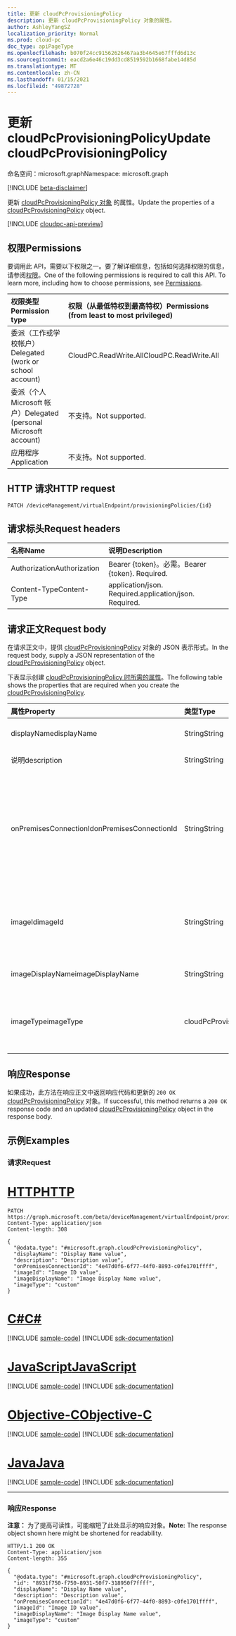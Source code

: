 ```yaml
---
title: 更新 cloudPcProvisioningPolicy
description: 更新 cloudPcProvisioningPolicy 对象的属性。
author: AshleyYangSZ
localization_priority: Normal
ms.prod: cloud-pc
doc_type: apiPageType
ms.openlocfilehash: b070f24cc91562626467aa3b4645e67fffd6d13c
ms.sourcegitcommit: eacd2a6e46c19dd3cd8519592b1668fabe14d85d
ms.translationtype: MT
ms.contentlocale: zh-CN
ms.lasthandoff: 01/15/2021
ms.locfileid: "49872728"
---
```

# <a name="update-cloudpcprovisioningpolicy"></a><span data-ttu-id="70eed-103">更新 cloudPcProvisioningPolicy</span><span class="sxs-lookup"><span data-stu-id="70eed-103">Update cloudPcProvisioningPolicy</span></span>

<span data-ttu-id="70eed-104">命名空间：microsoft.graph</span><span class="sxs-lookup"><span data-stu-id="70eed-104">Namespace: microsoft.graph</span></span>

[!INCLUDE [beta-disclaimer](../../includes/beta-disclaimer.md)]

<span data-ttu-id="70eed-105">更新 [cloudPcProvisioningPolicy 对象](../resources/cloudpcprovisioningpolicy.md) 的属性。</span><span class="sxs-lookup"><span data-stu-id="70eed-105">Update the properties of a [cloudPcProvisioningPolicy](../resources/cloudpcprovisioningpolicy.md) object.</span></span>

[!INCLUDE [cloudpc-api-preview](../../includes/cloudpc-api-preview.md)]

## <a name="permissions"></a><span data-ttu-id="70eed-106">权限</span><span class="sxs-lookup"><span data-stu-id="70eed-106">Permissions</span></span>

<span data-ttu-id="70eed-p101">要调用此 API，需要以下权限之一。要了解详细信息，包括如何选择权限的信息，请参阅[权限](/graph/permissions-reference)。</span><span class="sxs-lookup"><span data-stu-id="70eed-p101">One of the following permissions is required to call this API. To learn more, including how to choose permissions, see [Permissions](/graph/permissions-reference).</span></span>

|<span data-ttu-id="70eed-109">权限类型</span><span class="sxs-lookup"><span data-stu-id="70eed-109">Permission type</span></span>|<span data-ttu-id="70eed-110">权限（从最低特权到最高特权）</span><span class="sxs-lookup"><span data-stu-id="70eed-110">Permissions (from least to most privileged)</span></span>|
|:---|:---|
|<span data-ttu-id="70eed-111">委派（工作或学校帐户）</span><span class="sxs-lookup"><span data-stu-id="70eed-111">Delegated (work or school account)</span></span>|<span data-ttu-id="70eed-112">CloudPC.ReadWrite.All</span><span class="sxs-lookup"><span data-stu-id="70eed-112">CloudPC.ReadWrite.All</span></span>|
|<span data-ttu-id="70eed-113">委派（个人 Microsoft 帐户）</span><span class="sxs-lookup"><span data-stu-id="70eed-113">Delegated (personal Microsoft account)</span></span>|<span data-ttu-id="70eed-114">不支持。</span><span class="sxs-lookup"><span data-stu-id="70eed-114">Not supported.</span></span>|
|<span data-ttu-id="70eed-115">应用程序</span><span class="sxs-lookup"><span data-stu-id="70eed-115">Application</span></span>|<span data-ttu-id="70eed-116">不支持。</span><span class="sxs-lookup"><span data-stu-id="70eed-116">Not supported.</span></span>|

## <a name="http-request"></a><span data-ttu-id="70eed-117">HTTP 请求</span><span class="sxs-lookup"><span data-stu-id="70eed-117">HTTP request</span></span>

<!-- {
  "blockType": "ignored"
}
-->

``` http
PATCH /deviceManagement/virtualEndpoint/provisioningPolicies/{id}
```

## <a name="request-headers"></a><span data-ttu-id="70eed-118">请求标头</span><span class="sxs-lookup"><span data-stu-id="70eed-118">Request headers</span></span>

| <span data-ttu-id="70eed-119">名称</span><span class="sxs-lookup"><span data-stu-id="70eed-119">Name</span></span>          | <span data-ttu-id="70eed-120">说明</span><span class="sxs-lookup"><span data-stu-id="70eed-120">Description</span></span>                |
| :------------ | :------------------------  |
| <span data-ttu-id="70eed-121">Authorization</span><span class="sxs-lookup"><span data-stu-id="70eed-121">Authorization</span></span> | <span data-ttu-id="70eed-p102">Bearer {token}。必需。</span><span class="sxs-lookup"><span data-stu-id="70eed-p102">Bearer {token}. Required.</span></span>  |
| <span data-ttu-id="70eed-124">Content-Type</span><span class="sxs-lookup"><span data-stu-id="70eed-124">Content-Type</span></span>  | <span data-ttu-id="70eed-p103">application/json. Required.</span><span class="sxs-lookup"><span data-stu-id="70eed-p103">application/json. Required.</span></span>|

## <a name="request-body"></a><span data-ttu-id="70eed-127">请求正文</span><span class="sxs-lookup"><span data-stu-id="70eed-127">Request body</span></span>

<span data-ttu-id="70eed-128">在请求正文中，提供 [cloudPcProvisioningPolicy](../resources/cloudpcprovisioningpolicy.md) 对象的 JSON 表示形式。</span><span class="sxs-lookup"><span data-stu-id="70eed-128">In the request body, supply a JSON representation of the [cloudPcProvisioningPolicy](../resources/cloudpcprovisioningpolicy.md) object.</span></span>

<span data-ttu-id="70eed-129">下表显示创建 [cloudPcProvisioningPolicy 时所需的属性](../resources/cloudpcprovisioningpolicy.md)。</span><span class="sxs-lookup"><span data-stu-id="70eed-129">The following table shows the properties that are required when you create the [cloudPcProvisioningPolicy](../resources/cloudpcprovisioningpolicy.md).</span></span>

|<span data-ttu-id="70eed-130">属性</span><span class="sxs-lookup"><span data-stu-id="70eed-130">Property</span></span>|<span data-ttu-id="70eed-131">类型</span><span class="sxs-lookup"><span data-stu-id="70eed-131">Type</span></span>|<span data-ttu-id="70eed-132">说明</span><span class="sxs-lookup"><span data-stu-id="70eed-132">Description</span></span>|
|:---|:---|:---|
|<span data-ttu-id="70eed-133">displayName</span><span class="sxs-lookup"><span data-stu-id="70eed-133">displayName</span></span>|<span data-ttu-id="70eed-134">String</span><span class="sxs-lookup"><span data-stu-id="70eed-134">String</span></span>|<span data-ttu-id="70eed-135">设置显示名称策略的策略。</span><span class="sxs-lookup"><span data-stu-id="70eed-135">The display name for the provisioning policy.</span></span> |
|<span data-ttu-id="70eed-136">说明</span><span class="sxs-lookup"><span data-stu-id="70eed-136">description</span></span>|<span data-ttu-id="70eed-137">String</span><span class="sxs-lookup"><span data-stu-id="70eed-137">String</span></span>|<span data-ttu-id="70eed-138">设置策略说明。</span><span class="sxs-lookup"><span data-stu-id="70eed-138">The provisioning policy description.</span></span>|
|<span data-ttu-id="70eed-139">onPremisesConnectionId</span><span class="sxs-lookup"><span data-stu-id="70eed-139">onPremisesConnectionId</span></span>|<span data-ttu-id="70eed-140">String</span><span class="sxs-lookup"><span data-stu-id="70eed-140">String</span></span>|<span data-ttu-id="70eed-141">cloudPcOnPremisesConnection 的 ID。</span><span class="sxs-lookup"><span data-stu-id="70eed-141">The ID of the cloudPcOnPremisesConnection.</span></span> <span data-ttu-id="70eed-142">若要确保云电脑具有网络连接并且它们已加入域，请选择与由云电脑服务验证的虚拟网络的连接。</span><span class="sxs-lookup"><span data-stu-id="70eed-142">To ensure that cloud PCs have network connectivity and that they domain join, choose a connection with a virtual network that’s validated by the cloud PC service.</span></span>|
|<span data-ttu-id="70eed-143">imageId</span><span class="sxs-lookup"><span data-stu-id="70eed-143">imageId</span></span>|<span data-ttu-id="70eed-144">String</span><span class="sxs-lookup"><span data-stu-id="70eed-144">String</span></span>|<span data-ttu-id="70eed-145">你想要在云电脑中预配的操作系统映像的 ID。</span><span class="sxs-lookup"><span data-stu-id="70eed-145">The ID of the OS image you want to provision on cloud PCs.</span></span> <span data-ttu-id="70eed-146">库类型图像的格式为：{publisher_offer_sku}。</span><span class="sxs-lookup"><span data-stu-id="70eed-146">The format for a gallery type image is: {publisher_offer_sku}.</span></span>|
|<span data-ttu-id="70eed-147">imageDisplayName</span><span class="sxs-lookup"><span data-stu-id="70eed-147">imageDisplayName</span></span>|<span data-ttu-id="70eed-148">String</span><span class="sxs-lookup"><span data-stu-id="70eed-148">String</span></span>|<span data-ttu-id="70eed-149">用于显示名称操作系统映像的映像。</span><span class="sxs-lookup"><span data-stu-id="70eed-149">The display name for the OS image you’re provisioning.</span></span>|
|<span data-ttu-id="70eed-150">imageType</span><span class="sxs-lookup"><span data-stu-id="70eed-150">imageType</span></span>|<span data-ttu-id="70eed-151">cloudPcProvisioningPolicyImageType</span><span class="sxs-lookup"><span data-stu-id="70eed-151">cloudPcProvisioningPolicyImageType</span></span>|<span data-ttu-id="70eed-152">要预配 (自定义) 库的操作系统映像类型。</span><span class="sxs-lookup"><span data-stu-id="70eed-152">The type of OS image (custom or gallery) you want to provision on cloud PCs.</span></span> <span data-ttu-id="70eed-153">可取值为：`gallery`、`custom`。</span><span class="sxs-lookup"><span data-stu-id="70eed-153">Possible values are: `gallery`, `custom`.</span></span>|

## <a name="response"></a><span data-ttu-id="70eed-154">响应</span><span class="sxs-lookup"><span data-stu-id="70eed-154">Response</span></span>

<span data-ttu-id="70eed-155">如果成功，此方法在响应正文中返回响应代码和更新的 `200 OK` [cloudPcProvisioningPolicy](../resources/cloudpcprovisioningpolicy.md) 对象。</span><span class="sxs-lookup"><span data-stu-id="70eed-155">If successful, this method returns a `200 OK` response code and an updated [cloudPcProvisioningPolicy](../resources/cloudpcprovisioningpolicy.md) object in the response body.</span></span>

## <a name="examples"></a><span data-ttu-id="70eed-156">示例</span><span class="sxs-lookup"><span data-stu-id="70eed-156">Examples</span></span>

### <a name="request"></a><span data-ttu-id="70eed-157">请求</span><span class="sxs-lookup"><span data-stu-id="70eed-157">Request</span></span>


# <a name="http"></a>[<span data-ttu-id="70eed-158">HTTP</span><span class="sxs-lookup"><span data-stu-id="70eed-158">HTTP</span></span>](#tab/http)
<!-- {
  "blockType": "request",
  "name": "update_provisioningpolicy"
}
-->

``` http
PATCH https://graph.microsoft.com/beta/deviceManagement/virtualEndpoint/provisioningPolicies/{id}
Content-Type: application/json
Content-length: 308

{
  "@odata.type": "#microsoft.graph.cloudPcProvisioningPolicy",
  "displayName": "Display Name value",
  "description": "Description value",
  "onPremisesConnectionId": "4e47d0f6-6f77-44f0-8893-c0fe1701ffff",
  "imageId": "Image ID value",
  "imageDisplayName": "Image Display Name value",
  "imageType": "custom"
}
```
# <a name="c"></a>[<span data-ttu-id="70eed-159">C#</span><span class="sxs-lookup"><span data-stu-id="70eed-159">C#</span></span>](#tab/csharp)
[!INCLUDE [sample-code](../includes/snippets/csharp/update-provisioningpolicy-csharp-snippets.md)]
[!INCLUDE [sdk-documentation](../includes/snippets/snippets-sdk-documentation-link.md)]

# <a name="javascript"></a>[<span data-ttu-id="70eed-160">JavaScript</span><span class="sxs-lookup"><span data-stu-id="70eed-160">JavaScript</span></span>](#tab/javascript)
[!INCLUDE [sample-code](../includes/snippets/javascript/update-provisioningpolicy-javascript-snippets.md)]
[!INCLUDE [sdk-documentation](../includes/snippets/snippets-sdk-documentation-link.md)]

# <a name="objective-c"></a>[<span data-ttu-id="70eed-161">Objective-C</span><span class="sxs-lookup"><span data-stu-id="70eed-161">Objective-C</span></span>](#tab/objc)
[!INCLUDE [sample-code](../includes/snippets/objc/update-provisioningpolicy-objc-snippets.md)]
[!INCLUDE [sdk-documentation](../includes/snippets/snippets-sdk-documentation-link.md)]

# <a name="java"></a>[<span data-ttu-id="70eed-162">Java</span><span class="sxs-lookup"><span data-stu-id="70eed-162">Java</span></span>](#tab/java)
[!INCLUDE [sample-code](../includes/snippets/java/update-provisioningpolicy-java-snippets.md)]
[!INCLUDE [sdk-documentation](../includes/snippets/snippets-sdk-documentation-link.md)]

---


### <a name="response"></a><span data-ttu-id="70eed-163">响应</span><span class="sxs-lookup"><span data-stu-id="70eed-163">Response</span></span>

<span data-ttu-id="70eed-164">**注意：** 为了提高可读性，可能缩短了此处显示的响应对象。</span><span class="sxs-lookup"><span data-stu-id="70eed-164">**Note:** The response object shown here might be shortened for readability.</span></span>
<!-- {
  "blockType": "response",
  "truncated": true,
  "@odata.type": "microsoft.graph.cloudPcProvisioningPolicy"
}
-->

``` http
HTTP/1.1 200 OK
Content-Type: application/json
Content-length: 355

{
  "@odata.type": "#microsoft.graph.cloudPcProvisioningPolicy",
  "id": "8931f750-f750-8931-50f7-318950f7ffff",
  "displayName": "Display Name value",
  "description": "Description value",
  "onPremisesConnectionId": "4e47d0f6-6f77-44f0-8893-c0fe1701ffff",
  "imageId": "Image ID value",
  "imageDisplayName": "Image Display Name value",
  "imageType": "custom"
}
```
